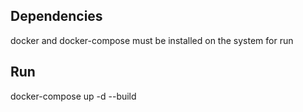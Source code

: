 
## Dependencies ##

docker and docker-compose must be installed on the system for run

## Run ##

docker-compose up -d --build


